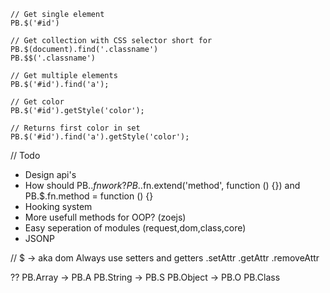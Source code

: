 ~~~
// Get single element
PB.$('#id')

// Get collection with CSS selector short for PB.$(document).find('.classname')
PB.$$('.classname')

// Get multiple elements
PB.$('#id').find('a');

// Get color
PB.$('#id').getStyle('color');

// Returns first color in set
PB.$('#id').find('a').getStyle('color');
~~~


// Todo
- Design api's
- How should PB.$.fn work? PB.$.fn.extend('method', function () {}) and PB.$.fn.method = function () {}
- Hooking system
- More usefull methods for OOP? (zoejs)
- Easy seperation of modules (request,dom,class,core)
- JSONP

// $ -> aka dom
Always use setters and getters
.setAttr
.getAttr
.removeAttr

?? 
PB.Array  -> PB.A
PB.String -> PB.S
PB.Object -> PB.O
PB.Class